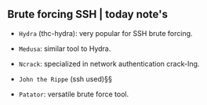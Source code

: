 ## Brute forcing SSH | today note's

- `Hydra` (thc-hydra): very popular for SSH brute forcing.

- `Medusa`: similar tool to Hydra.

- `Ncrack`: specialized in network authentication crack-Ing.

- `John the Rippe` (ssh used)§§

- `Patator`: versatile brute force tool.
